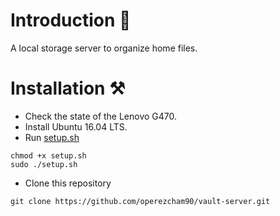 # Introduction 📖
A local storage server to organize home files.

# Installation ⚒
* Check the state of the Lenovo G470.
* Install Ubuntu 16.04 LTS.
* Run [setup.sh](https://github.com/operezcham90/vault-server/blob/master/setup.sh)
```
chmod +x setup.sh
sudo ./setup.sh
```
* Clone this repository
```
git clone https://github.com/operezcham90/vault-server.git
```
